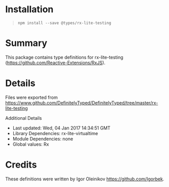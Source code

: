 # Installation
> `npm install --save @types/rx-lite-testing`

# Summary
This package contains type definitions for rx-lite-testing (https://github.com/Reactive-Extensions/RxJS).

# Details
Files were exported from https://www.github.com/DefinitelyTyped/DefinitelyTyped/tree/master/rx-lite-testing

Additional Details
 * Last updated: Wed, 04 Jan 2017 14:34:51 GMT
 * Library Dependencies: rx-lite-virtualtime
 * Module Dependencies: none
 * Global values: Rx

# Credits
These definitions were written by Igor Oleinikov <https://github.com/Igorbek>.

